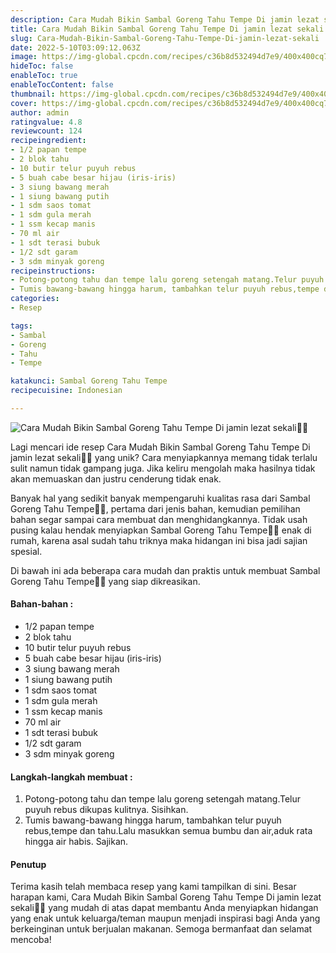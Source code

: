 ```yaml
---
description: Cara Mudah Bikin Sambal Goreng Tahu Tempe Di jamin lezat sekali"
title: Cara Mudah Bikin Sambal Goreng Tahu Tempe Di jamin lezat sekali
slug: Cara-Mudah-Bikin-Sambal-Goreng-Tahu-Tempe-Di-jamin-lezat-sekali
date: 2022-5-10T03:09:12.063Z
image: https://img-global.cpcdn.com/recipes/c36b8d532494d7e9/400x400cq70/photo.jpg
hideToc: false
enableToc: true
enableTocContent: false
thumbnail: https://img-global.cpcdn.com/recipes/c36b8d532494d7e9/400x400cq70/photo.jpg
cover: https://img-global.cpcdn.com/recipes/c36b8d532494d7e9/400x400cq70/photo.jpg
author: admin
ratingvalue: 4.8
reviewcount: 124
recipeingredient:
- 1/2 papan tempe
- 2 blok tahu
- 10 butir telur puyuh rebus
- 5 buah cabe besar hijau (iris-iris)
- 3 siung bawang merah
- 1 siung bawang putih
- 1 sdm saos tomat
- 1 sdm gula merah
- 1 ssm kecap manis
- 70 ml air
- 1 sdt terasi bubuk
- 1/2 sdt garam
- 3 sdm minyak goreng
recipeinstructions:
- Potong-potong tahu dan tempe lalu goreng setengah matang.Telur puyuh rebus dikupas kulitnya. Sisihkan.
- Tumis bawang-bawang hingga harum, tambahkan telur puyuh rebus,tempe dan tahu.Lalu masukkan semua bumbu dan air,aduk rata hingga air habis. Sajikan.
categories:
- Resep

tags:
- Sambal
- Goreng
- Tahu
- Tempe

katakunci: Sambal Goreng Tahu Tempe
recipecuisine: Indonesian

---
```


![Cara Mudah Bikin Sambal Goreng Tahu Tempe Di jamin lezat sekali👩‍🍳](https://img-global.cpcdn.com/recipes/c36b8d532494d7e9/400x400cq70/photo.jpg)

Lagi mencari ide resep Cara Mudah Bikin Sambal Goreng Tahu Tempe Di jamin lezat sekali👩‍🍳 yang unik? Cara menyiapkannya memang tidak terlalu sulit namun tidak gampang juga. Jika keliru mengolah maka hasilnya tidak akan memuaskan dan justru cenderung tidak enak.

Banyak hal yang sedikit banyak mempengaruhi kualitas rasa dari Sambal Goreng Tahu Tempe👩‍🍳, pertama dari jenis bahan, kemudian pemilihan bahan segar sampai cara membuat dan menghidangkannya. Tidak usah pusing kalau hendak menyiapkan Sambal Goreng Tahu Tempe👩‍🍳 enak di rumah, karena asal sudah tahu triknya maka hidangan ini bisa jadi sajian spesial.

Di bawah ini ada beberapa cara mudah dan praktis untuk membuat Sambal Goreng Tahu Tempe👩‍🍳 yang siap dikreasikan.

<!--inarticleads1-->

#### Bahan-bahan :

- 1/2 papan tempe
- 2 blok tahu
- 10 butir telur puyuh rebus
- 5 buah cabe besar hijau (iris-iris)
- 3 siung bawang merah
- 1 siung bawang putih
- 1 sdm saos tomat
- 1 sdm gula merah
- 1 ssm kecap manis
- 70 ml air
- 1 sdt terasi bubuk
- 1/2 sdt garam
- 3 sdm minyak goreng

<!--inarticleads2-->

#### Langkah-langkah membuat :

1. Potong-potong tahu dan tempe lalu goreng setengah matang.Telur puyuh rebus dikupas kulitnya. Sisihkan.
1. Tumis bawang-bawang hingga harum, tambahkan telur puyuh rebus,tempe dan tahu.Lalu masukkan semua bumbu dan air,aduk rata hingga air habis. Sajikan.

#### Penutup

Terima kasih telah membaca resep yang kami tampilkan di sini. Besar harapan kami, Cara Mudah Bikin Sambal Goreng Tahu Tempe Di jamin lezat sekali👩‍🍳 yang mudah di atas dapat membantu Anda menyiapkan hidangan yang enak untuk keluarga/teman maupun menjadi inspirasi bagi Anda yang berkeinginan untuk berjualan makanan. Semoga bermanfaat dan selamat mencoba!